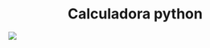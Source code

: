 
<h1 align="center"> Calculadora python</h1>
<p align="left">
   <img src="https://img.shields.io/badge/STATUS-EN%20DESAROLLO-green">
</p>
